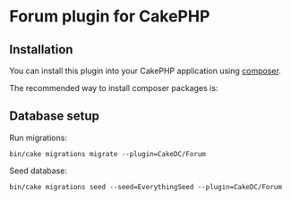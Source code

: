 # Forum plugin for CakePHP

## Installation

You can install this plugin into your CakePHP application using [composer](http://getcomposer.org).

The recommended way to install composer packages is:

## Database setup

Run migrations:
```$bash
bin/cake migrations migrate --plugin=CakeDC/Forum
```

Seed database:
```$bash
bin/cake migrations seed --seed=EverythingSeed --plugin=CakeDC/Forum
```
